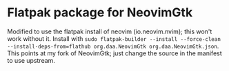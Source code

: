 # Flatpak package for NeovimGtk
Modified to use the flatpak install of neovim (io.neovim.nvim); this won't work without it. Install with `sudo flatpak-builder --install --force-clean --install-deps-from=flathub org.daa.NeovimGtk org.daa.NeovimGtk.json`. This points at my fork of NeovimGtk; just change the source in the manifest to use upstream.
